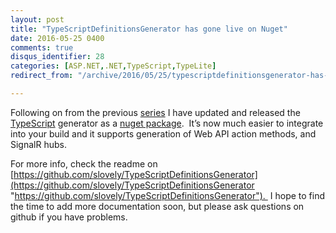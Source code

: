 ```yaml
---
layout: post
title: "TypeScriptDefinitionsGenerator has gone live on Nuget"
date: 2016-05-25 0400
comments: true
disqus_identifier: 28
categories: [ASP.NET,.NET,TypeScript,TypeLite]
redirect_from: "/archive/2016/05/25/typescriptdefinitionsgenerator-has-gone-live-on-nuget.aspx/"

---
```

Following on from the previous
[series](http://blog.simonlovely.com/archive/2014/11/07/typelite-has-gone-v1.0.aspx)
I have updated and released the
[TypeScript](http://www.typescriptlang.org/) generator as a [nuget
package](https://www.nuget.org/packages/TypeScriptDefinitionsGenerator/). 
It’s now much easier to integrate into your build and it supports
generation of Web API action methods, and SignalR hubs.

For more info, check the readme on
[https://github.com/slovely/TypeScriptDefinitionsGenerator](https://github.com/slovely/TypeScriptDefinitionsGenerator "https://github.com/slovely/TypeScriptDefinitionsGenerator"). 
I hope to find the time to add more documentation soon, but please ask
questions on github if you have problems.

